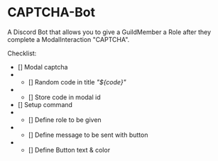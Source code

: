 # CAPTCHA-Bot
A Discord Bot that allows you to give a GuildMember a Role after they complete a ModalInteraction "CAPTCHA".

Checklist:
- [] Modal captcha
- - [] Random code in title *"${code}"*
- - [] Store code in modal id
- [] Setup command
- - [] Define role to be given
- - [] Define message to be sent with button
- - [] Define Button text & color 